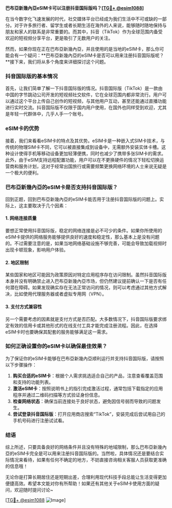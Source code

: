 **巴布亞新幾內亞eSIM卡可以注册抖音国际版吗？[[TG💪+ @esim1088](https://t.me/s/esim1088)]**

在当今数字化飞速发展的时代，社交媒体平台已经成为我们生活中不可或缺的一部分。对于许多旅行者、留学生或者长期生活在海外的人来说，能够随时随地保持与朋友和家人的联系是非常重要的。而其中，抖音（TikTok）作为全球范围内备受欢迎的短视频分享平台，更是吸引了无数用户的关注。

然而，如果你现在正在巴布亞新幾內亞，并且使用的是当地的eSIM卡，那么你可能会有一个疑问：**巴布亞新幾內亞的eSIM卡是否可以用来注册抖音国际版呢？**接下来，我们将从多个角度来详细探讨这个问题。

### 抖音国际版的基本情况

首先，让我们简单了解一下抖音国际版的情况。抖音国际版（TikTok）是一款由中国的字节跳动公司开发的短视频社交软件，它在全球范围内都非常流行。用户可以通过这个平台上传自己创作的短视频，与其他用户互动，甚至还能通过直播功能进行实时交流。抖音国际版不仅限于国内用户使用，在国外也同样受到欢迎，尤其是年轻一代群体中，几乎人手一个账号。

### eSIM卡的优势

接着，我们来看看eSIM卡的特点及其优势。eSIM卡是一种嵌入式SIM卡技术，与传统的物理SIM卡不同，它可以被直接集成到设备中，无需额外安装实体卡槽。这种设计使得手机等移动设备更加轻薄便携，同时也减少了携带多张SIM卡的需求。此外，由于eSIM支持远程配置功能，用户可以在不更换硬件的情况下轻松切换运营商和服务计划，这对于经常出国旅行或需要频繁更换网络环境的人士来说无疑是一个极大的便利。

### 巴布亞新幾內亞的eSIM卡是否支持抖音国际版？

回到正题，回到巴布亞新幾內亞的eSIM卡能否用于注册抖音国际版的问题上。实际上，这主要取决于几个因素：

#### 1. 网络连接质量
要想正常使用抖音国际版，稳定的网络连接是必不可少的条件。如果你所使用的eSIM卡提供的网络服务能够提供良好的速度和稳定性，那么基本上是没有问题的。不过需要注意的是，如果当地网络基础设施不够完善，可能会导致加载视频时出现卡顿现象，影响用户体验。

#### 2. 地区限制
某些国家和地区可能因为政策原因对特定应用程序存在访问限制。虽然抖音国际版本身并没有明确禁止进入巴布亞新幾內亞市场，但仍然建议提前确认一下是否有任何潜在障碍。如果发现确实存在无法正常访问的情况，则可以考虑通过其他方式解决，比如使用代理服务器或者虚拟专用网（VPN）。

#### 3. 支付方式兼容性
另一个需要考虑的因素就是支付方式是否匹配。大多数情况下，抖音国际版要求绑定有效的信用卡或其他形式的在线支付工具才能完成注册流程。因此，在选择eSIM卡时也要确保其配套的服务能够满足这一需求。

### 如何正确设置你的eSIM卡以确保最佳效果？

为了保证你的eSIM卡能够在巴布亞新幾內亞顺利运行并支持抖音国际版，请按照以下步骤操作：

1. **购买合适的eSIM卡**：根据个人需求挑选适合自己的产品，注意查看覆盖范围和支持的功能列表。
2. **激活eSIM卡**：按照说明书上的指引完成激活过程，通常包括下载指定的应用程序并通过二维码扫描等方式验证身份信息。
3. **检查网络状态**：确保当前连接处于良好状态，避免因信号弱而导致的问题发生。
4. **尝试登录抖音国际版**：打开应用商店搜索“TikTok”，安装完成后尝试用自己的手机号码进行注册试试看。

### 结语

综上所述，只要具备良好的网络条件并且没有特殊的地域限制，那么巴布亞新幾內亞的eSIM卡完全是可以用来注册抖音国际版的。当然啦，具体情况还是要结合实际情况来看待，如果有任何不确定的地方，不妨直接咨询相关客服人员获取更准确的信息哦！

无论你是打算长期居住还是短期出差，合理利用现代科技手段总能让生活变得更加便捷高效。希望本文能对你有所帮助！如果还有其他关于eSIM卡使用方面的疑问，欢迎随时提问讨论~

[[TG💪+ @esim1088](https://t.me/s/esim1088) ![Image](https://i.postimg.cc/4NQfJmqS/Snipaste-2025-05-13-00-14-12.png)]